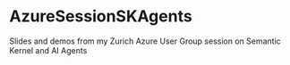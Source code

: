 # AzureSessionSKAgents
Slides and demos from my Zurich Azure User Group session on Semantic Kernel and AI Agents
